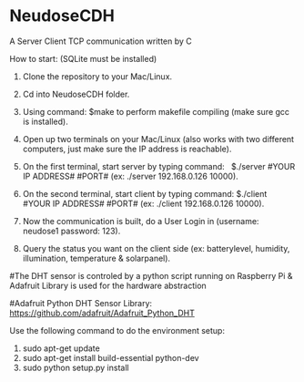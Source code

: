 # NeudoseCDH
A Server Client TCP communication written by C

How to start: (SQLite must be installed)

1. Clone the repository to your Mac/Linux.

2. Cd into NeudoseCDH folder.

3. Using command:   $make     to perform makefile compiling (make sure gcc is installed).

4. Open up two terminals on your Mac/Linux (also works with two different computers, just make sure the IP address is reachable).

5. On the first terminal, start server by typing command:     $./server #YOUR IP ADDRESS# #PORT# 
(ex:  ./server 192.168.0.126 10000).

6. On the second terminal, start client by typing command:    $./client #YOUR IP ADDRESS# #PORT# 
(ex:  ./client 192.168.0.126 10000).

6. Now the communication is built, do a User Login in (username: neudose1  password: 123).

7. Query the status you want on the client side (ex: batterylevel, humidity, illumination, temperature & solarpanel).

#The DHT sensor is controled by a python script running on Raspberry Pi & Adafruit Library is used for the hardware abstraction

#Adafruit Python DHT Sensor Library: https://github.com/adafruit/Adafruit_Python_DHT

Use the following command to do the environment setup:

1. sudo apt-get update
2. sudo apt-get install build-essential python-dev
3. sudo python setup.py install
